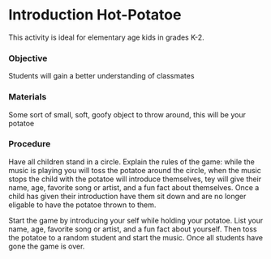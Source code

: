# Introduction Hot-Potatoe 

This activity is ideal for elementary age kids in grades K-2.

### Objective
Students will gain a better understanding of classmates

### Materials
Some sort of small, soft, goofy object to throw around, this will be your potatoe


### Procedure
Have all children stand in a circle. Explain the rules of the game: while the music is playing you will toss the potatoe around the circle, when the music stops the child with the potatoe will introduce themselves, tey will give their name, age, favorite song or artist, and a fun fact about themselves. Once a child has given their introduction have them sit down and are no longer eligable to have the potatoe thrown to them.

Start the game by introducing your self while holding your potatoe. List your name, age, favorite song or artist, and a fun fact about yourself. Then toss the potatoe to a random student and start the music. Once all students have gone the game is over.
